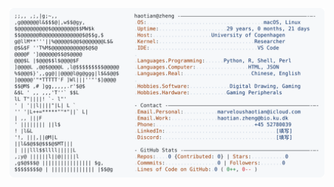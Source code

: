 <a href="https://github.com/marveloushaotian/marveloushaotian"> <picture> <source media="(prefers-color-scheme: dark)" srcset="https://raw.githubusercontent.com/marveloushaotian/marveloushaotian/main/dark_mode.svg"> <img alt="Haotian Zheng's GitHub Profile README" src="https://raw.githubusercontent.com/marveloushaotian/marveloushaotian/main/light_mode.svg"> </picture> </a>
